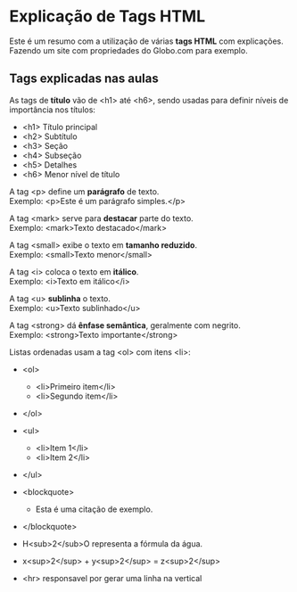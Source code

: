 # Explicação de Tags HTML

Este é um resumo com a utilização de várias **tags HTML** com explicações.
Fazendo um site com propriedades do Globo.com para exemplo.

## Tags explicadas nas aulas

As tags de **título** vão de &lt;h1&gt; até &lt;h6&gt;, sendo usadas para definir níveis de importância nos títulos:

- &lt;h1&gt; Título principal
- &lt;h2&gt; Subtítulo
- &lt;h3&gt; Seção
- &lt;h4&gt; Subseção
- &lt;h5&gt; Detalhes
- &lt;h6&gt; Menor nível de título

A tag &lt;p&gt; define um **parágrafo** de texto.  
Exemplo: &lt;p&gt;Este é um parágrafo simples.&lt;/p&gt;

A tag &lt;mark&gt; serve para **destacar** parte do texto.  
Exemplo: &lt;mark&gt;Texto destacado&lt;/mark&gt;

A tag &lt;small&gt; exibe o texto em **tamanho reduzido**.  
Exemplo: &lt;small&gt;Texto menor&lt;/small&gt;

A tag &lt;i&gt; coloca o texto em **itálico**.  
Exemplo: &lt;i&gt;Texto em itálico&lt;/i&gt;

A tag &lt;u&gt; **sublinha** o texto.  
Exemplo: &lt;u&gt;Texto sublinhado&lt;/u&gt;

A tag &lt;strong&gt; dá **ênfase semântica**, geralmente com negrito.  
Exemplo: &lt;strong&gt;Texto importante&lt;/strong&gt;

Listas ordenadas usam a tag &lt;ol&gt; com itens &lt;li&gt;:

- &lt;ol&gt;
  - &lt;li&gt;Primeiro item&lt;/li&gt;
  - &lt;li&gt;Segundo item&lt;/li&gt;
- &lt;/ol&gt;

- &lt;ul&gt;
  - &lt;li&gt;Item 1&lt;/li&gt;
  - &lt;li&gt;Item 2&lt;/li&gt;
- &lt;/ul&gt;
- &lt;blockquote&gt;
  - Esta é uma citação de exemplo.
- &lt;/blockquote&gt;

- H&lt;sub&gt;2&lt;/sub&gt;O representa a fórmula da água.
- x&lt;sup&gt;2&lt;/sup&gt; + y&lt;sup&gt;2&lt;/sup&gt; = z&lt;sup&gt;2&lt;/sup&gt;

- &lt;hr&gt; responsavel por gerar uma linha na vertical 